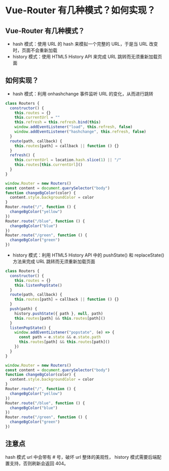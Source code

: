 <!--
 * @Author: wictory
 * @Date: 2023-09-24 15:43:59
 * @LastEditors: wictory
 * @LastEditTime: 2023-09-24 15:51:59
 * @Description: file content
-->

# Vue-Router 有几种模式？如何实现？

## Vue-Router 有几种模式？

- hash 模式：使用 URL 的 hash 来模拟一个完整的 URL，于是当 URL 改变时，页面不会重新加载
- history 模式：使用 HTML5 History API 来完成 URL 跳转而无须重新加载页面

## 如何实现？

- hash 模式：利用 onhashchange 事件监听 URL 的变化，从而进行跳转

```js
class Routers {
  constructor() {
    this.routes = {}
    this.currentUrl = ""
    this.refresh = this.refresh.bind(this)
    window.addEventListener("load", this.refresh, false)
    window.addEventListener("hashchange", this.refresh, false)
  }
  route(path, callback) {
    this.routes[path] = callback || function () {}
  }
  refresh() {
    this.currentUrl = location.hash.slice(1) || "/"
    this.routes[this.currentUrl]()
  }
}

window.Router = new Routers()
const content = document.querySelector("body")
function changeBgColor(color) {
  content.style.backgroundColor = color
}
Router.route("/", function () {
  changeBgColor("yellow")
})
Router.route("/blue", function () {
  changeBgColor("blue")
})
Router.route("/green", function () {
  changeBgColor("green")
})
```

- history 模式：利用 HTML5 History API 中的 pushState() 和 replaceState() 方法来完成 URL 跳转而无须重新加载页面

```js
class Routers {
  constructor() {
    this.routes = {}
    this.listenPopState()
  }
  route(path, callback) {
    this.routes[path] = callback || function () {}
  }
  push(path) {
    history.pushState({ path }, null, path)
    this.routes[path] && this.routes[path]()
  }
  listenPopState() {
    window.addEventListener("popstate", (e) => {
      const path = e.state && e.state.path
      this.routes[path] && this.routes[path]()
    })
  }
}

window.Router = new Routers()
const content = document.querySelector("body")
function changeBgColor(color) {
  content.style.backgroundColor = color
}
Router.route("/", function () {
  changeBgColor("yellow")
})
Router.route("/blue", function () {
  changeBgColor("blue")
})
Router.route("/green", function () {
  changeBgColor("green")
})
```

## 注意点

hash 模式 url 中会带有 # 号，破坏 url 整体的美观性， history 模式需要后端配置支持，否则刷新会返回 404。
